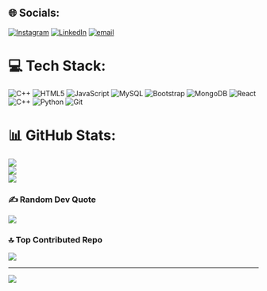 
## 🌐 Socials:
[![Instagram](https://img.shields.io/badge/Instagram-%23E4405F.svg?logo=Instagram&logoColor=white)](https://instagram.com/hey.ziaur) [![LinkedIn](https://img.shields.io/badge/LinkedIn-%230077B5.svg?logo=linkedin&logoColor=white)](https://linkedin.com/in/md-ziaur-rahman-01031228a) [![email](https://img.shields.io/badge/Email-D14836?logo=gmail&logoColor=white)](mailto:iziaurofficial@gmail.com) 

# 💻 Tech Stack:
![C++](https://img.shields.io/badge/c++-%2300599C.svg?style=for-the-badge&logo=c%2B%2B&logoColor=white) ![HTML5](https://img.shields.io/badge/html5-%23E34F26.svg?style=for-the-badge&logo=html5&logoColor=white) ![JavaScript](https://img.shields.io/badge/javascript-%23323330.svg?style=for-the-badge&logo=javascript&logoColor=%23F7DF1E) ![MySQL](https://img.shields.io/badge/mysql-4479A1.svg?style=for-the-badge&logo=mysql&logoColor=white) ![Bootstrap](https://img.shields.io/badge/bootstrap-%238511FA.svg?style=for-the-badge&logo=bootstrap&logoColor=white) ![MongoDB](https://img.shields.io/badge/MongoDB-%234ea94b.svg?style=for-the-badge&logo=mongodb&logoColor=white) ![React](https://img.shields.io/badge/react-%2320232a.svg?style=for-the-badge&logo=react&logoColor=%2361DAFB) ![C++](https://img.shields.io/badge/c++-%2300599C.svg?style=for-the-badge&logo=c%2B%2B&logoColor=white) ![Python](https://img.shields.io/badge/python-3670A0?style=for-the-badge&logo=python&logoColor=ffdd54) ![Git](https://img.shields.io/badge/git-%23F05033.svg?style=for-the-badge&logo=git&logoColor=white)
# 📊 GitHub Stats:
![](https://github-readme-stats.vercel.app/api?username=iZiaur&theme=transparent&hide_border=false&include_all_commits=true&count_private=true)<br/>
![](https://nirzak-streak-stats.vercel.app/?user=iZiaur&theme=transparent&hide_border=false)<br/>
![](https://github-readme-stats.vercel.app/api/top-langs/?username=iZiaur&theme=transparent&hide_border=false&include_all_commits=true&count_private=true&layout=compact)

### ✍️ Random Dev Quote
![](https://quotes-github-readme.vercel.app/api?type=horizontal&theme=radical)

### 🔝 Top Contributed Repo
![](https://github-contributor-stats.vercel.app/api?username=iZiaur&limit=5&theme=dark&combine_all_yearly_contributions=true)

---
[![](https://visitcount.itsvg.in/api?id=iZiaur&icon=3&color=1)](https://visitcount.itsvg.in)

<!-- Proudly created with GPRM ( https://gprm.itsvg.in ) -->
